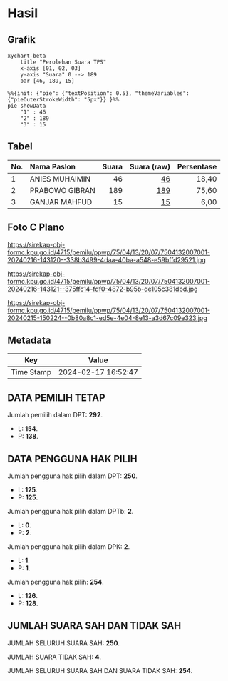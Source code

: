 # Hasil

## Grafik

```mermaid
xychart-beta
    title "Perolehan Suara TPS"
    x-axis [01, 02, 03]
    y-axis "Suara" 0 --> 189
    bar [46, 189, 15]
```

```mermaid
%%{init: {"pie": {"textPosition": 0.5}, "themeVariables": {"pieOuterStrokeWidth": "5px"}} }%%
pie showData
    "1" : 46
    "2" : 189
    "3" : 15
```

## Tabel

| No. | Nama Paslon    | Suara | Suara (raw) | Persentase |
|:--- |:-------------- | -----:| -----------:| ----------:|
| 1   | ANIES MUHAIMIN | 46    | [46][p-1]   | 18,40      |
| 2   | PRABOWO GIBRAN | 189   | [189][p-2]  | 75,60      |
| 3   | GANJAR MAHFUD  | 15    | [15][p-3]   | 6,00       |


[p-1]: https://github.com/gigit-pemilu/pemilu-2024-75-gorontalo/blob/main/pilpres/hitung-suara/sub/75-gorontalo/sub/04-pohuwato/sub/13-popayato-barat/sub/2007-molosipat-utara/sub/001-tps/sub/paslon-1.txt
[p-2]: https://github.com/gigit-pemilu/pemilu-2024-75-gorontalo/blob/main/pilpres/hitung-suara/sub/75-gorontalo/sub/04-pohuwato/sub/13-popayato-barat/sub/2007-molosipat-utara/sub/001-tps/sub/paslon-2.txt
[p-3]: https://github.com/gigit-pemilu/pemilu-2024-75-gorontalo/blob/main/pilpres/hitung-suara/sub/75-gorontalo/sub/04-pohuwato/sub/13-popayato-barat/sub/2007-molosipat-utara/sub/001-tps/sub/paslon-3.txt

## Foto C Plano

https://sirekap-obj-formc.kpu.go.id/4715/pemilu/ppwp/75/04/13/20/07/7504132007001-20240216-143120--338b3499-4daa-40ba-a548-e59bffd29521.jpg

https://sirekap-obj-formc.kpu.go.id/4715/pemilu/ppwp/75/04/13/20/07/7504132007001-20240216-143121--375ffc14-fdf0-4872-b95b-de105c381dbd.jpg

https://sirekap-obj-formc.kpu.go.id/4715/pemilu/ppwp/75/04/13/20/07/7504132007001-20240215-150224--0b80a8c1-ed5e-4e04-8e13-a3d67c09e323.jpg


## Metadata

| Key        | Value               |
| ---------- | ------------------- |
| Time Stamp | 2024-02-17 16:52:47 |


## DATA PEMILIH TETAP

Jumlah pemilih dalam DPT: **292**.
 * L: **154**.
 * P: **138**.

## DATA PENGGUNA HAK PILIH

Jumlah pengguna hak pilih dalam DPT: **250**.
 * L: **125**.
 * P: **125**.

Jumlah pengguna hak pilih dalam DPTb: **2**.
 * L: **0**.
 * P: **2**.

Jumlah pengguna hak pilih dalam DPK: **2**.
 * L: **1**.
 * P: **1**.

Jumlah pengguna hak pilih: **254**.
 * L: **126**.
 * P: **128**.

## JUMLAH SUARA SAH DAN TIDAK SAH

JUMLAH SELURUH SUARA SAH: **250**.

JUMLAH SUARA TIDAK SAH: **4**.

JUMLAH SELURUH SUARA SAH DAN SUARA TIDAK SAH: **254**.


